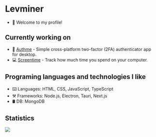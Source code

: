 # Levminer

-   👋 Welcome to my profile!

## Currently working on

-   🔑 [Authme](https://github.com/Levminer/authme) - Simple cross-platform two-factor (2FA) authenticator app for desktop.
-   💻 [Screentime](https://github.com/Levminer/screentime) - Track how much time you spend on your computer.

## Programing languages and technologies I like

-   ⌨️ Languages: HTML, CSS, JavaScript, TypeScript
-   ⚒️ Frameworks: Node.js, Electron, Tauri, Next.js
-   🛢️ DB: MongoDB

## Statistics

<a href="https://www.levminer.com">
  <img align="center" src="https://github-readme-stats.vercel.app/api/top-langs/?username=Levminer&langs_count=8&theme=dark&layout=compact" />
</a>
